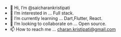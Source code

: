 - 👋 Hi, I’m @saicharankristipati
- 👀 I’m interested in ... Full stack.
- 🌱 I’m currently learning ... Dart,Flutter, React.
- 💞️ I’m looking to collaborate on ... Open source.
- 📫 How to reach me ... charan.kristipati@gmail.com

<!---
saicharankristipati/saicharankristipati is a ✨ special ✨ repository because its `README.md` (this file) appears on your GitHub profile.
You can click the Preview link to take a look at your changes.
--->
